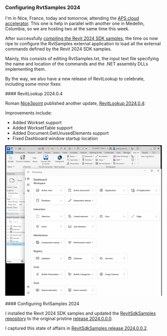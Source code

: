 <head>
<meta http-equiv="Content-Type" content="text/html; charset=utf-8">
<link rel="stylesheet" type="text/css" href="bc.css">
<script src="https://cdn.rawgit.com/google/code-prettify/master/loader/run_prettify.js" type="text/javascript"></script>
</head>

<!---



twitter:

APS cloud accelerators in Nice and Medellin, and configuring RvtSamples for the Revit 2024 SDK samples in the @AutodeskRevit #RevitAPI #BIM @DynamoBIM @AutodeskAPS https://autode.sk/rvt2024sdk

APS cloud accelerators in Nice and Medellin
&ndash; Compiling the Revit 2024 SDK samples
&ndash; Visual introduction to machine learning...

linkedin:

#BIM #DynamoBIM #AutodeskAPS #Revit #API #IFC #SDK #Autodesk #AEC #adsk

the [Revit API discussion forum](http://forums.autodesk.com/t5/revit-api-forum/bd-p/160) thread

<center>
<img src="img/" alt="" title="" width="600"/>
<p style="font-size: 80%; font-style:italic"></p>
</center>

-->

### Configuring RvtSamples 2024

I'm in Nice, France, today and tomorrow, attending the [APS cloud accelerator](https://aps.autodesk.com/accelerator-program).
This one is help in parallel with another one in Medellin, Columbia, so we are hosting two at the same time this week.

After successfully [compiling the Revit 2024 SDK samples](https://thebuildingcoder.typepad.com/blog/2023/04/nice-accelerator-and-compiling-the-revit-2024-sdk.html),
the time os now ripe to configure the RvtSamples external application to load all the external commands defined by the Revit 2024 SDK samples.

Mainly, this consists of editing RvtSamples.txt, the input text file specifying the name and location of the commands and the .NET assembly DLLs implementing them.

By the way, we also have a new release of RevtLookup to celebrate, including some minor fixes:


####<a name="2"></a> RevitLookup 2024.0.4

Roman [Nice3point](https://github.com/Nice3point) published another update,
[RevitLookup 2024.0.4](https://github.com/jeremytammik/RevitLookup/releases/tag/2024.0.4):

Improvements include:

- Added Workset support
- Added WorksetTable support
- Added Document.GetUnusedElements support
- Fixed Dashboard window startup location

<center>
<img src="img/revitlookup2024dashboard.png" alt="RevitLookup 2024 dashboard" title="RevitLookup 2024 dashboard" width="800"/> <!-- Pixel Height: 2,014
Pixel Width: 2,096 -->
</center>

####<a name="3"></a> Configuring RvtSamples 2024

I installed the Revit 2024 SDK samples and updated
the [RevitSdkSamples repository](https://github.com/jeremytammik/RevitSdkSamples) to
the original pristine [release 2024.0.0.0](https://github.com/jeremytammik/RevitSdkSamples/releases/tag/2024.0.0.0).



I captured this state of affairs
in [RevitSdkSamples release 2024.0.0.2](https://github.com/jeremytammik/RevitSdkSamples/releases/tag/2024.0.0.2).


